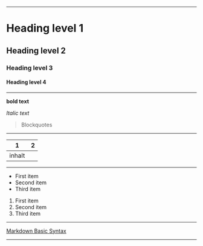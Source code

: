 
---


# Heading level 1
## Heading level 2
### Heading level 3
#### Heading level 4


---


**bold text**

*Italic text*

> Blockquotes


---


|1|2|
|---|---|
|inhalt| |


---


- First item
- Second item
- Third item

1. First item
2. Second item
3. Third item


---


[Markdown Basic Syntax](https://www.markdownguide.org/basic-syntax/)


---
